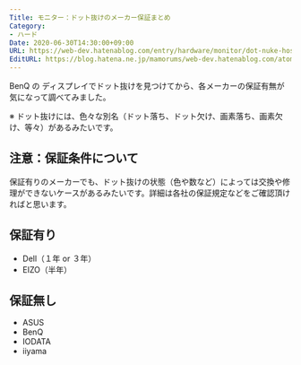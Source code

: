 ```yaml
---
Title: モニター：ドット抜けのメーカー保証まとめ
Category:
- ハード
Date: 2020-06-30T14:30:00+09:00
URL: https://web-dev.hatenablog.com/entry/hardware/monitor/dot-nuke-hosyou
EditURL: https://blog.hatena.ne.jp/mamorums/web-dev.hatenablog.com/atom/entry/8599973812325827038
---
```


BenQ の ディスプレイでドット抜けを見つけてから、各メーカーの保証有無が気になって調べてみました。

※ ドット抜けには、色々な別名（ドット落ち、ドット欠け、画素落ち、画素欠け、等々）があるみたいです。

## 注意：保証条件について
保証有りのメーカーでも、ドット抜けの状態（色や数など）によっては交換や修理ができないケースがあるみたいです。詳細は各社の保証規定などをご確認頂ければと思います。


## 保証有り
- Dell（１年 or ３年）
- EIZO（半年）


## 保証無し
- ASUS
- BenQ
- IODATA
- iiyama

